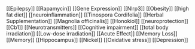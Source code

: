 [[Epilepsy]]
[[Rapamycin]]
[[Gene Expression]]
[[Nlrp3]]
[[Obesity]]
[[high fat diet]]
[[neuroinflammation]]
[[Tinospora Cordifolia]]
[[Herbal Supplementation]]
[[Magnolia officinalis]]
[[Honokiol]]
[[neuroprotection]]
[[Cb1]]
[[Neurotransmitters]]
[[Cognitive impairment]]
[[total body irradiation]]
[[Low-dose irradiation]]
[[Acute Effect]]
[[Memory Loss]]
[[Memory]]
[[Hippocampus]]
[[Nickel]]
[[Oxidative stress]]
[[Depression]]
